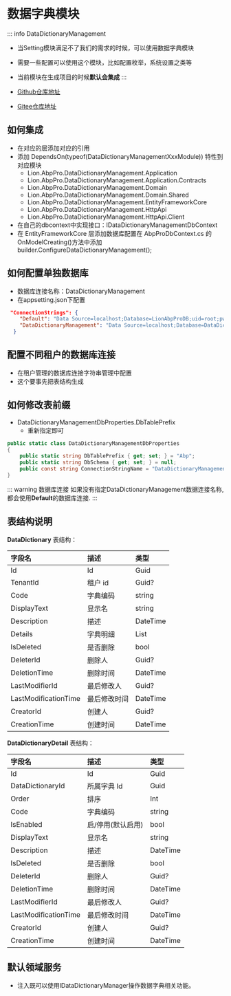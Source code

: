 # 数据字典模块
::: info DataDictionaryManagement

- 当Setting模块满足不了我们的需求的时候，可以使用数据字典模块
- 需要一些配置可以使用这个模块，比如配置枚举，系统设置之类等
- 当前模块在生成项目的时候**默认会集成**
:::

- [Github仓库地址](https://github.com/WangJunZzz/abp-vnext-pro/tree/main/aspnet-core/modules/DataDictionaryManagement)
- [Gitee仓库地址](https://gitee.com/WangJunZzz/abp-vnext-pro/tree/main/aspnet-core/modules/DataDictionaryManagement)


## 如何集成
- 在对应的层添加对应的引用
- 添加 DependsOn(typeof(DataDictionaryManagementXxxModule)) 特性到对应模块
    - Lion.AbpPro.DataDictionaryManagement.Application
    - Lion.AbpPro.DataDictionaryManagement.Application.Contracts
    - Lion.AbpPro.DataDictionaryManagement.Domain
    - Lion.AbpPro.DataDictionaryManagement.Domain.Shared
    - Lion.AbpPro.DataDictionaryManagement.EntityFrameworkCore
    - Lion.AbpPro.DataDictionaryManagement.HttpApi
    - Lion.AbpPro.DataDictionaryManagement.HttpApi.Client
- 在自己的dbcontext中实现接口：IDataDictionaryManagementDbContext
- 在 EntityFrameworkCore 层添加数据库配置在 AbpProDbContext.cs 的 OnModelCreating()方法中添加 builder.ConfigureDataDictionaryManagement();

## 如何配置单独数据库
- 数据库连接名称：DataDictionaryManagement
- 在appsetting.json下配置

```json
 "ConnectionStrings": {
    "Default": "Data Source=localhost;Database=LionAbpProDB;uid=root;pwd=mypassword;charset=utf8mb4;Allow User Variables=true;AllowLoadLocalInfile=true",
    "DataDictionaryManagement": "Data Source=localhost;Database=DataDictionaryManagement;uid=root;pwd=mypassword;charset=utf8mb4;Allow User Variables=true;AllowLoadLocalInfile=true"
  }
```
## 配置不同租户的数据库连接
- 在租户管理的数据库连接字符串管理中配置
- 这个要事先把表结构生成

## 如何修改表前缀
- DataDictionaryManagementDbProperties.DbTablePrefix
    - 重新指定即可
```csharp
public static class DataDictionaryManagementDbProperties
{
    public static string DbTablePrefix { get; set; } = "Abp";
    public static string DbSchema { get; set; } = null;
    public const string ConnectionStringName = "DataDictionaryManagement";
}
```

::: warning 数据库连接
如果没有指定DataDictionaryManagement数据连接名称,都会使用**Default**的数据库连接.
:::

## 表结构说明
**DataDictionary** 表结构：

| 字段名               | 描述         | 类型                       |
| :------------------- | :----------- | :------------------------- |
| Id                   | Id           | Guid                       |
| TenantId             | 租户 id      | Guid?                      |
| Code                 | 字典编码     | string                     |
| DisplayText          | 显示名       | string                     |
| Description          | 描述         | DateTime                   |
| Details              | 字典明细     | List
| IsDeleted            | 是否删除     | bool                       |
| DeleterId            | 删除人       | Guid?                      |
| DeletionTime         | 删除时间     | DateTime                   |
| LastModifierId       | 最后修改人   | Guid?                      |
| LastModificationTime | 最后修改时间 | DateTime                   |
| CreatorId            | 创建人       | Guid?                      |
| CreationTime         | 创建时间     | DateTime                   |

**DataDictionaryDetail** 表结构：

| 字段名               | 描述              | 类型     |
| :------------------- | :---------------- | :------- |
| Id                   | Id                | Guid     |
| DataDictionaryId     | 所属字典 Id       | Guid     |
| Order                | 排序              | Int      |
| Code                 | 字典编码          | string   |
| IsEnabled            | 启/停用(默认启用) | bool     |
| DisplayText          | 显示名            | string   |
| Description          | 描述              | DateTime |
| IsDeleted            | 是否删除          | bool     |
| DeleterId            | 删除人            | Guid?    |
| DeletionTime         | 删除时间          | DateTime |
| LastModifierId       | 最后修改人        | Guid?    |
| LastModificationTime | 最后修改时间      | DateTime |
| CreatorId            | 创建人            | Guid?    |
| CreationTime         | 创建时间          | DateTime | 

## 默认领域服务
- 注入既可以使用IDataDictionaryManager操作数据字典相关功能。